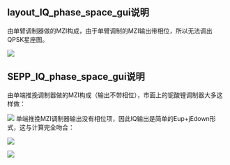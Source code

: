 ## layout_IQ_phase_space_gui说明
由单臂调制器做的MZI构成，由于单臂调制的MZI输出带相位，所以无法调出QPSK星座图。

![](https://s2.loli.net/2025/07/31/Oftn2Rslg8pSDv3.png)


## SEPP_IQ_phase_space_gui说明
由单端推挽调制器做的MZI构成（输出不带相位），市面上的铌酸锂调制器大多这样做：

![](https://s2.loli.net/2025/07/31/kvZGeaDNFwWm1LV.png)
单端推挽MZI调制器输出没有相位项，因此IQ输出是简单的Eup+jEdown形式，这与计算完全吻合：

![](https://s2.loli.net/2025/07/31/XEpoT1nhV4xgOfu.png)

![](https://s2.loli.net/2025/07/31/3n7P5ByXuVEpOCq.png)